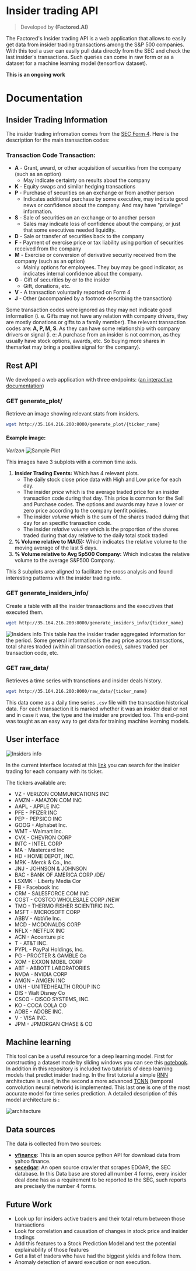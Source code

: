 # Insider trading API

> Developed by **(Factored.AI)**

The Factored's Insider trading API is a web application that allows to easily get data from insider
trading transactions among the S&P 500 companies. With this tool a user can easily pull data directly from
the SEC and check the last insider's transactions. Such queries can come in raw form or as a dataset for a machine learning model (tensorflow dataset).

**This is an ongoing work**
# Documentation
## Insider Trading Information
The insider trading infromation comes from the [SEC Form 4](https://www.sec.gov/files/forms-3-4-5.pdf). Here is the description for the main transaction codes:

### Transaction Code Transaction:
- **A** - Grant, award, or other acquisition of securities from the company (such as an option)
    - May indicate certainty on results about the company
- **K** - Equity swaps and similar hedging transactions
- **P** - Purchase of securities on an exchange or from another person
    - Indicates additional purchase by some executive, may indicate good news or confidence about the company. And may have "privilege" information.
- **S** - Sale of securities on an exchange or to another person
    - Sales may indicate loss of confidence about the company, or just that some executives needed liquidity.
- **D** - Sale or transfer of securities back to the company
- **F** - Payment of exercise price or tax liability using portion of securities received from the company
- **M** - Exercise or conversion of derivative security received from the company (such as an option)
    - Mainly options for employees. They buy may be good indicator, as indicates internal confidence about the company.
- **G** - Gift of securities by or to the insider
    - Gift, donations, etc.
- **V** - A transaction voluntarily reported on Form 4
- **J** - Other (accompanied by a footnote describing the transaction)

Some transaction codes were ignored as they may not indicate good information (i. e. Gifts may not have any relation with company drivers, they are mostly donations or gifts to a family member). The relevant transaction codes are:
**A, P, M, S**. As they can have some relationship with company drivers or signal (i. e: A purchase from an insider is not common, as they usually have  stock options, awards, etc. So buying more shares in themarket may bring a positive signal for the company).

## Rest API  
We developed a web application with three endpoints: ([an interactive documentation](http://poc.tomasolarte.com:8080/docs)) 

### **GET generate_plot/**
Retrieve an image showing relevant stats from insiders.
```bash
wget http://35.164.216.200:8000/generate_plot/{ticker_name}
```
#### Example image:
*Verizon*
![Sample Plot](images/insider_plot.png)

This images have 3 subplots with a common time axis. 
1. **Insider Trading Events:** Which has 4 relevant plots. 
    - The daily stock close price data with High and Low price for each day. 
    - The insider *price* which is the average traded price for an insider transaction code during that day. This price is common for the Sell and Purchase codes. The options and awards may have a lower or zero price according to the company benfit poicies.
    - The insider *volume* which is the sum of the shares traded duirng that day for an specific transaction code.
    - The insider *relative volume* which is the proportion of the shares traded during that day relative to the daily total stock traded
2. **% Volume relative to MA(5):** Which indicates the relative volume to the moving average of the last 5 days.
3. **% Volume relative to Avg Sp500 Company:** Which indicates the relative volume to the average S&P500 Company.

This 3 subplots aree aligned to facilitate the cross analysis and found interesting patterns with the insider trading info.


### **GET generate_insiders_info/**
Create a table with all the insider transactions and the executives that executed them.
```bash
wget http://35.164.216.200:8000/generate_insiders_info/{ticker_name}
```
![Insiders info](images/insider_table.png)
This table has the insider trader aggregated information for the period. Some general information is the avg price across transactions, total shares traded (within all transaction codes), sahres traded  per transaction code, etc.

### **GET raw_data/** 
Retrieves a time series with transctions and insider deals history. 
```bash
wget http://35.164.216.200:8000/raw_data/{ticker_name}
```

This data come as a daily time series `.csv` file with the  transaction historical data. For each transaction it is marked whether it was an insider deal or not and in case it was, the type and the insider are provided too. This end-point was tought as an easy way to get data for training machine learning models.

## User interface
![Insiders info](images/interface.png)

In the current interface located at this [link](http://35.164.216.200:8080/) you can search for the insider trading for each company with its ticker.

The tickers available are:
- VZ  -  VERIZON COMMUNICATIONS INC
- AMZN  -  AMAZON COM INC
- AAPL  -  APPLE INC
- PFE  -  PFIZER INC
- PEP  -  PEPSICO INC
- GOOG  -  Alphabet Inc.
- WMT  -  Walmart Inc.
- CVX  -  CHEVRON CORP
- INTC  -  INTEL CORP
- MA  -  Mastercard Inc
- HD  -  HOME DEPOT, INC.
- MRK  -  Merck & Co., Inc.
- JNJ  -  JOHNSON & JOHNSON
- BAC  -  BANK OF AMERICA CORP /DE/
- LSXMK  -  Liberty Media Cor
- FB  -  Facebook Inc
- CRM  -  SALESFORCE COM INC
- COST  -  COSTCO WHOLESALE CORP /NEW
- TMO  -  THERMO FISHER SCIENTIFIC INC.
- MSFT  -  MICROSOFT CORP
- ABBV  -  AbbVie Inc.
- MCD  -  MCDONALDS CORP
- NFLX  -  NETFLIX INC
- ACN  -  Accenture plc
- T  -  AT&T INC.
- PYPL  -  PayPal Holdings, Inc.
- PG  -  PROCTER & GAMBLE Co
- XOM  -  EXXON MOBIL CORP
- ABT  -  ABBOTT LABORATORIES
- NVDA  -  NVIDIA CORP
- AMGN  -  AMGEN INC
- UNH  -  UNITEDHEALTH GROUP INC
- DIS  -  Walt Disney Co
- CSCO  -  CISCO SYSTEMS, INC.
- KO  -  COCA COLA CO
- ADBE  -  ADOBE INC.
- V  -  VISA INC.
- JPM  -  JPMORGAN CHASE & CO


## Machine learning

This tool can be a useful resource for a deep learning model. First for constructing a dataset made by sliding windows you can see this [notebook](https://github.com/factoredai/poc-farallon/blob/master/Tutorials/Tf_dataset_cosntruction.ipynb). In addition in this repository is included two tutorials of deep learning models that predict insider trading. In the first tutorial a simple [RNN](https://github.com/factoredai/poc-farallon/blob/master/Tutorials/BaseLine.ipynb) architecture is used, in the second a more advanced [TCNN](https://github.com/factoredai/poc-farallon/blob/master/Tutorials/T_CNN.ipynb) (temporal convolution neural network) is implemented. This last one is one of the most accurate model for time series prediction. A detailed description of this model architecture is :

![architecture](images/architecture.png)


## Data sources
The data is collected from two sources:

* [**yfinance**](https://github.com/ranaroussi/yfinance): This is an open source python API for download data from yahoo finance.
* [**secedgar**](https://github.com/sec-edgar/sec-edgar): An open source crawler that scrapes EDGAR, the SEC database. In this Data base are stored all number 4 forms, every insider deal done has as a requirement to be reported to the SEC, such reports are precisely the number 4 forms.

## Future Work
- Look up for insiders active traders and their total return between those transactions
- Look for correlation and causation of changes in stock price and insider tradings
- Add this features to a Stock Prediction Model and test the potential explainability of those features
- Get a list of traders who have had the biggest yields and follow them.
- Anomaly detection of award execution or non execution.




